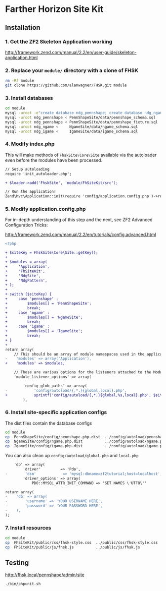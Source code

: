Farther Horizon Site Kit
===

Installation
------------------------------

### 1.  Get the ZF2 Skeleton Application working
http://framework.zend.com/manual/2.2/en/user-guide/skeleton-application.html

### 2.  Replace your `module/` directory with a clone of FHSK
```bash
rm -Rf module
git clone https://github.com/alanwagner/FHSK.git module
```

### 3.  Install databases
```bash
cd module
mysql -uroot -e"create database ndg_pennshape; create database ndg_ngame; create database ndg_igame"
mysql -uroot ndg_pennshape < PennShapeSite/data/pennshape_schema.sql
mysql -uroot ndg_pennshape < PennShapeSite/data/pennshape_fixture.sql
mysql -uroot ndg_ngame <     NgameSite/data/ngame_schema.sql
mysql -uroot ndg_igame <     IgameSite/data/igame_schema.sql
```

### 4.  Modify index.php

This will make methods of `FhskSite\Core\Site` available via the autoloader even before the modules have been processed.

```diff
// Setup autoloading
require 'init_autoloader.php';

+ $loader->add('FhskSite', 'module/FhSiteKit/src');

// Run the application!
Zend\Mvc\Application::init(require 'config/application.config.php')->run();
```

### 5.  Modify application.config.php

For in-depth understanding of this step and the next, see ZF2 Advanced Configuration Tricks:

http://framework.zend.com/manual/2.2/en/tutorials/config.advanced.html

```diff
<?php

+ $siteKey = FhskSite\Core\Site::getKey();
+ 
+ $modules = array(
+     'Application',
+     'FhSiteKit',
+     'NdgSite',
+     'NdgPattern',
+ );
+ 
+ switch ($siteKey) {
+     case 'pennshape' :
+         $modules[] = 'PennShapeSite';
+         break;
+     case 'ngame' :
+         $modules[] = 'NgameSite';
+         break;
+     case 'igame' :
+         $modules[] = 'IgameSite';
+         break;
+ }
+ 
return array(
    // This should be an array of module namespaces used in the application.
-    'modules' => array('Application'),
+    'modules' => $modules,

    // These are various options for the listeners attached to the ModuleManager
    'module_listener_options' => array(
```
```diff
        'config_glob_paths' => array(
-            'config/autoload/{,*.}{global,local}.php',
+            sprintf('config/autoload/{,*.}{global,%s,local}.php', $siteKey),
        ),
```

### 6.  Install site-specific application configs

The dist files contain the database configs

```bash
cd module
cp  PennShapeSite/config/pennshape.php.dist  ../config/autoload/pennshape.php
cp  NgameSite/config/ngame.php.dist          ../config/autoload/ngame.php
cp  IgameSite/config/igame.php.dist          ../config/autoload/igame.php
```

You can also clean up `config/autoload/global.php` and `local.php`
```diff
    'db' => array(
        'driver'         => 'Pdo',
-        'dsn'            => 'mysql:dbname=zf2tutorial;host=localhost',
        'driver_options' => array(
            PDO::MYSQL_ATTR_INIT_COMMAND => 'SET NAMES \'UTF8\''
```
```diff
return array(
-    'db' => array(
-        'username' => 'YOUR USERNAME HERE',
-        'password' => 'YOUR PASSWORD HERE',
-    ),
);
```

### 7.  Install resources
```bash
cd module
cp  FhSiteKit/public/css/fhsk-style.css  ../public/css/fhsk-style.css
cp  FhSiteKit/public/js/fhsk.js          ../public/js/fhsk.js
```

Testing
-------------------------

http://fhsk.local/pennshape/admin/site

```bash
./bin/phpunit.sh
```
